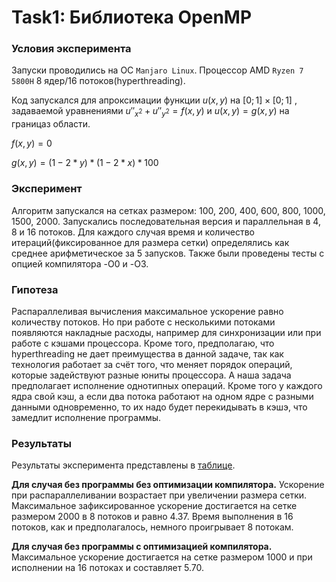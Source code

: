 # Task1: Библиотека OpenMP

### Условия эксперимента

Запуски проводились на ОС `Manjaro Linux`. Процессор AMD `Ryzen 7 5800H` 8 ядер/16 потоков(hyperthreading).

Код запускался для апроксимации функции $u(x,y)$ на $[0;1]\times[0;1]$ , задаваемой уравнениями $u''_{x^2} + u''_{y^2} = f(x,y)$ и $u(x,y) = g(x,y)$ на границаз области.

$f(x,y) = 0$

$g(x,y) = (1 - 2 *y) * (1 - 2 *x)* 100$

### Эксперимент

Алгоритм запускался на сетках размером: 100, 200, 400, 600, 800, 1000, 1500, 2000. Запускались последовательная версия и параллельная в 4, 8 и 16 потоков. Для каждого случая время и количество итераций(фиксированное для размера сетки) определялись как среднее арифметическое за 5 запусков. Также были проведены тесты с опцией компилятора -O0 и -O3.

### Гипотеза

Распараллеливая вычисления максимальное ускорение равно количеству потоков. Но при работе с несколькими потоками появляются накладные расходы, например для синхронизации или при работе с кэшами процессора. Кроме того, предполагаю, что hyperthreading не дает преимущества в данной задаче, так как технология работает за счёт того, что меняет порядок операций, которые задействуют разные юниты процессора. А наша задача предполагает исполнение однотипных операций. Кроме того у каждого ядра свой кэш, а если два потока работают на одном ядре с разными данными одновременно, то их надо будет перекидывать в кэшэ, что замедлит исполнение программы.

### Результаты

Результаты эксперимента представлены в [таблице](https://docs.google.com/spreadsheets/d/1U85Hm3oIyZ8q29F1JuFEv_nTrgeeJOjgP4pFWPJj0rs/edit?usp=sharing).

**Для случая без программы без оптимизации компилятора.**
Ускорение при распараллеливании возрастает при увеличении размера сетки. Максимальное зафиксированное ускорение достигается на сетке размером 2000 в 8 потоков и равно 4.37. Время выполнения в 16 потоков, как и предполагалось, немного проигрывает 8 потокам.

**Для случая без программы с оптимизацией компилятора.**
Максимальное ускорение достигается на сетке размером 1000 и при исполнении на 16 потоках и составляет 5.70.
